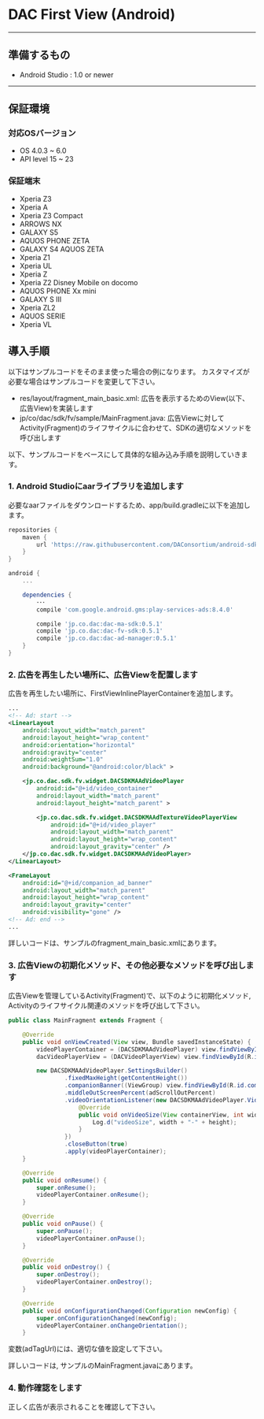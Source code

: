 # DAC First View (Android)

- - -
## 準備するもの
* Android Studio : 1.0 or newer
- - -


## 保証環境

### 対応OSバージョン

- OS  4.0.3 ~ 6.0
- API level 15 ~ 23


### 保証端末

- Xperia Z3
- Xperia A
- Xperia Z3 Compact
- ARROWS NX
- GALAXY S5
- AQUOS PHONE ZETA
- GALAXY S4 AQUOS ZETA
- Xperia Z1
- Xperia UL
- Xperia Z
- Xperia Z2 Disney Mobile on docomo
- AQUOS PHONE Xx mini
- GALAXY S III
- Xperia ZL2
- AQUOS SERIE
- Xperia VL


## 導入手順

以下はサンプルコードをそのまま使った場合の例になります。
カスタマイズが必要な場合はサンプルコードを変更して下さい。

- res/layout/fragment_main_basic.xml: 広告を表示するためのView(以下、広告View)を実装します
- jp/co/dac/sdk/fv/sample/MainFragment.java: 広告Viewに対してActivity(Fragment)のライフサイクルに合わせて、SDKの適切なメソッドを呼び出します

以下、サンプルコードをベースにして具体的な組み込み手順を説明していきます。


### 1. Android Studioにaarライブラリを追加します

必要なaarファイルをダウンロードするため、app/build.gradleに以下を追加します。

```gradle
repositories {
    maven {
        url 'https://raw.githubusercontent.com/DAConsortium/android-sdk/master/'
    }
}

android {
    ...

    dependencies {
        ･･･
        compile 'com.google.android.gms:play-services-ads:8.4.0'

        compile 'jp.co.dac:dac-ma-sdk:0.5.1'
        compile 'jp.co.dac:dac-fv-sdk:0.5.1'
        compile 'jp.co.dac:dac-ad-manager:0.5.1'
    }
}
```


### 2. 広告を再生したい場所に、広告Viewを配置します

広告を再生したい場所に、FirstViewInlinePlayerContainerを追加します。

```xml
...
<!-- Ad: start -->
<LinearLayout
    android:layout_width="match_parent"
    android:layout_height="wrap_content"
    android:orientation="horizontal"
    android:gravity="center"
    android:weightSum="1.0"
    android:background="@android:color/black" >

    <jp.co.dac.sdk.fv.widget.DACSDKMAAdVideoPlayer
        android:id="@+id/video_container"
        android:layout_width="match_parent"
        android:layout_height="match_parent" >

        <jp.co.dac.sdk.fv.widget.DACSDKMAAdTextureVideoPlayerView
            android:id="@+id/video_player"
            android:layout_width="match_parent"
            android:layout_height="wrap_content"
            android:layout_gravity="center" />
    </jp.co.dac.sdk.fv.widget.DACSDKMAAdVideoPlayer>
</LinearLayout>

<FrameLayout
    android:id="@+id/companion_ad_banner"
    android:layout_width="match_parent"
    android:layout_height="wrap_content"
    android:layout_gravity="center"
    android:visibility="gone" />
<!-- Ad: end -->
...
```

詳しいコードは、サンプルのfragment_main_basic.xmlにあります。


### 3. 広告Viewの初期化メソッド、その他必要なメソッドを呼び出します

広告Viewを管理しているActivity(Fragment)で、以下のように初期化メソッド, Activityのライフサイクル関連のメソッドを呼び出して下さい。

```java
public class MainFragment extends Fragment {

    @Override
    public void onViewCreated(View view, Bundle savedInstanceState) {
        videoPlayerContainer = (DACSDKMAAdVideoPlayer) view.findViewById(R.id.video_container);
        dacVideoPlayerView = (DACVideoPlayerView) view.findViewById(R.id.video_player);

        new DACSDKMAAdVideoPlayer.SettingsBuilder()
                .fixedMaxHeight(getContentHeight())
                .companionBanner((ViewGroup) view.findViewById(R.id.companion_ad_banner))
                .middleOutScreenPercent(adScrollOutPercent)
                .videoOrientationListener(new DACSDKMAAdVideoPlayer.VideoOrientationListener() {
                    @Override
                    public void onVideoSize(View containerView, int width, int height) {
                        Log.d("videoSize", width + "-" + height);
                    }
                })
                .closeButton(true)
                .apply(videoPlayerContainer);
    }

    @Override
    public void onResume() {
        super.onResume();
        videoPlayerContainer.onResume();
    }

    @Override
    public void onPause() {
        super.onPause();
        videoPlayerContainer.onPause();
    }

    @Override
    public void onDestroy() {
        super.onDestroy();
        videoPlayerContainer.onDestroy();
    }

    @Override
    public void onConfigurationChanged(Configuration newConfig) {
        super.onConfigurationChanged(newConfig);
        videoPlayerContainer.onChangeOrientation();
    }

```

変数(adTagUrl)には、適切な値を設定して下さい。

詳しいコードは, サンプルのMainFragment.javaにあります。


### 4. 動作確認をします

正しく広告が表示されることを確認して下さい。
